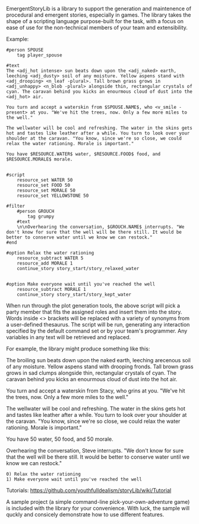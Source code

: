 EmergentStoryLib is a library to support the generation and maintenence of procedural and emergent stories, especially in games. The library takes the shape of a scripting language purpose-built for the task, with a focus on ease of use for the non-technical members of your team and extensibility.

Example:
```
#person SPOUSE
	tag player_spouse

#text
The <adj_hot intense> sun beats down upon the <adj_naked> earth, leeching <adj_dusty> soil of any moisture. Yellow aspens stand with <adj_drooping> <n_leaf -plural>. Tall brown grass grows in <adj_unhappy> <n_blob -plural> alongside thin, rectangular crystals of cyan. The caravan behind you kicks an enourmous cloud of dust into the <adj_hot> air.

You turn and accept a waterskin from $SPOUSE.NAME$, who <v_smile -present> at you. "We've hit the trees, now. Only a few more miles to the well."

The wellwater will be cool and refreshing. The water in the skins gets hot and tastes like leather after a while. You turn to look over your shoulder at the caravan. "You know, since we're so close, we could relax the water rationing. Morale is important."

You have $RESOURCE.WATER$ water, $RESOURCE.FOOD$ food, and $RESOURCE.MORALE$ morale.


#script
	resource_set WATER 50
	resource_set FOOD 50
	resource_set MORALE 50
	resource_set YELLOWSTONE 50

#filter
	#person GROUCH
		tag grumpy
	#text
	\n\nOverhearing the conversation, $GROUCH.NAME$ interrupts. "We don't know for sure that the well will be there still. It would be better to conserve water until we know we can restock."
#end

#option Relax the water rationing
	resource_subtract WATER 5
	resource_add MORALE 1
	continue_story story_start/story_relaxed_water


#option Make everyone wait until you've reached the well
	resource_subtract MORALE 1
	continue_story story_start/story_kept_water
```

When run through the plot generation tools, the above script will pick a party member that fits the assigned roles and insert them into the story. Words inside <> brackets will be replaced with a variety of synonyms from a user-defined thesaurus. The script will be run, generating any interaction specified by the default command set or by your team's programmer. Any variables in any text will be retrieved and replaced.

For example, the library might produce something like this:

The broiling sun beats down upon the naked earth, leeching arecenous soil of any moisture. Yellow aspens stand with drooping fronds. Tall brown grass grows in sad clumps alongside thin, rectangular crystals of cyan. The caravan behind you kicks an enourmous cloud of dust into the hot air.

You turn and accept a waterskin from Stacy, who grins at you. "We've hit the trees, now. Only a few more miles to the well."

The wellwater will be cool and refreshing. The water in the skins gets hot and tastes like leather after a while. You turn to look over your shoulder at the caravan. "You know, since we're so close, we could relax the water rationing. Morale is important."

You have 50 water, 50 food, and 50 morale.

Overhearing the conversation, Steve interrupts. "We don't know for sure that the well will be there still. It would be better to conserve water until we know we can restock."

	0) Relax the water rationing
	1) Make everyone wait until you've reached the well


Tutorials:
https://github.com/youthfulIdealism/storyLib/wiki/Tutorial

A sample project (a simple command-line pick-your-own-adventure game) is included with the library for your convenience. With luck, the sample will quckly and consicely demonstrate how to use different features.
